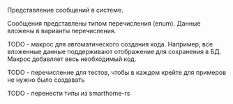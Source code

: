 Представление сообщений в системе.

Сообщения представлены типом перечисления (enum). Данные вложены в варианты перечисления.

TODO - макрос для автоматического создания кода. Например, все вложенные данные поддерживают отображение для сохранения в БД. Макрос добавляет весь необходимый код.

TODO - перечисление для тестов, чтобы в каждом крейте для примеров не нужно было создавать

TODO - перенести типы из smarthome-rs
